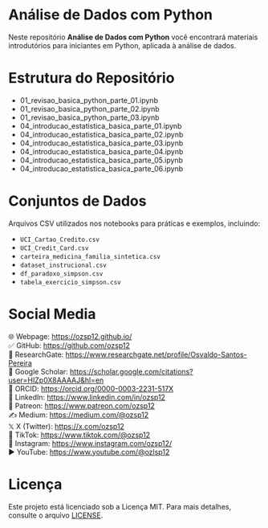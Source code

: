 # Análise de Dados com Python

Neste repositório **Análise de Dados com Python** você encontrará materiais introdutórios para iniciantes em Python, aplicada à análise de dados.

# Estrutura do Repositório
- 01_revisao_basica_python_parte_01.ipynb
- 01_revisao_basica_python_parte_02.ipynb
- 01_revisao_basica_python_parte_03.ipynb
- 04_introducao_estatistica_basica_parte_01.ipynb
- 04_introducao_estatistica_basica_parte_02.ipynb
- 04_introducao_estatistica_basica_parte_03.ipynb
- 04_introducao_estatistica_basica_parte_04.ipynb
- 04_introducao_estatistica_basica_parte_05.ipynb
- 04_introducao_estatistica_basica_parte_06.ipynb

# **Conjuntos de Dados** 
Arquivos CSV utilizados nos notebooks para práticas e exemplos, incluindo:
  - `UCI_Cartao_Credito.csv`
  - `UCI_Credit_Card.csv`
  - `carteira_medicina_familia_sintetica.csv`
  - `dataset_instrucional.csv`
  - `df_paradoxo_simpson.csv`
  - `tabela_exercicio_simpson.csv`

# Social Media
🌐 Webpage: https://ozsp12.github.io/  
✅ GitHub: https://github.com/ozsp12  
🧪 ResearchGate: https://www.researchgate.net/profile/Osvaldo-Santos-Pereira  
🔬 Google Scholar: https://scholar.google.com/citations?user=HIZp0X8AAAAJ&hl=en  
🧾 ORCID: https://orcid.org/0000-0003-2231-517X  
💼 LinkedIn: https://www.linkedin.com/in/ozsp12  
🧡 Patreon: https://www.patreon.com/ozsp12  
✍️ Medium: https://medium.com/@ozsp12  
𝕏  X (Twitter): https://x.com/ozsp12  
📱 TikTok: https://www.tiktok.com/@ozsp12  
📸 Instagram: https://www.instagram.com/ozsp12/  
▶️ YouTube: https://www.youtube.com/@ozlsp12  

# Licença
Este projeto está licenciado sob a Licença MIT. Para mais detalhes, consulte o arquivo [LICENSE](LICENSE).
